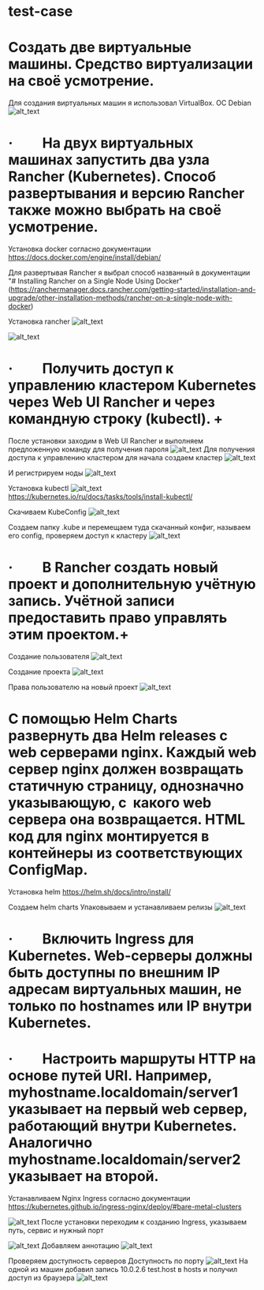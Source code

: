 # test-case
# Создать две виртуальные машины. Средство виртуализации на своё усмотрение.

Для создания виртуальных машин я использовал VirtualBox. ОС Debian
![alt_text](https://github.com/kod1197/test-case/blob/main/img/Pasted%20image%2020240422132050.png)
# ·         На двух виртуальных машинах запустить два узла Rancher (Kubernetes). Способ развертывания и версию Rancher также можно выбрать на своё усмотрение.


Установка docker согласно документации
https://docs.docker.com/engine/install/debian/

Для развертывая Rancher я выбрал способ названный в документации "# Installing Rancher on a Single Node Using Docker" (https://ranchermanager.docs.rancher.com/getting-started/installation-and-upgrade/other-installation-methods/rancher-on-a-single-node-with-docker)


Установка rancher
![alt_text](https://github.com/kod1197/test-case/blob/main/img/Pasted%20image%2020240418150244.png)

![alt_text](https://github.com/kod1197/test-case/blob/main/img/Pasted%20image%2020240418160843.png)

# ·         Получить доступ к управлению кластером Kubernetes через Web UI Rancher и через командную строку (kubectl). +

После установки заходим в Web UI Rancher и выполняем предложенную команду для получения пароля 
![alt_text](https://github.com/kod1197/test-case/blob/main/img/Pasted%20image%2020240420225405.png)
Для получения доступа к управлению кластером для начала создаем кластер
![alt_text](https://github.com/kod1197/test-case/blob/main/img/Pasted%20image%2020240420225018.png)

И регистрируем ноды
![alt_text](https://github.com/kod1197/test-case/blob/main/img/Pasted%20image%2020240420230057.png)

Установка kubectl
![alt_text](https://github.com/kod1197/test-case/blob/main/img/Pasted%20image%2020240418163122.png)
https://kubernetes.io/ru/docs/tasks/tools/install-kubectl/

Скачиваем KubeConfig
![alt_text](https://github.com/kod1197/test-case/blob/main/img/Pasted%20image%2020240421131346.png)

Создаем папку .kube и перемещаем туда скачанный конфиг, называем его config, проверяем доступ к кластеру
![alt_text](https://github.com/kod1197/test-case/blob/main/img/Pasted%20image%2020240421131752.png)

# ·         В Rancher создать новый проект и дополнительную учётную запись. Учётной записи предоставить право управлять этим проектом.+


Создание пользователя 
![alt_text](https://github.com/kod1197/test-case/blob/main/img/Pasted%20image%2020240418163751.png)

Создание проекта
![alt_text](https://github.com/kod1197/test-case/blob/main/img/Pasted%20image%2020240418163855.png)

Права пользователю на новый проект
![alt_text](https://github.com/kod1197/test-case/blob/main/img/Pasted%20image%2020240418163908.png)
# С помощью Helm Charts развернуть два Helm releases с web серверами nginx. Каждый web сервер nginx должен возвращать статичную страницу, однозначно указывающую, с  какого web сервера она возвращается. HTML код для nginx монтируется в контейнеры из соответствующих ConfigMap.
Установка helm
https://helm.sh/docs/intro/install/

Создаем helm charts
Упаковываем и устанавливаем релизы
![alt_text](https://github.com/kod1197/test-case/blob/main/img/Pasted%20image%2020240422135448.png)

# ·         Включить Ingress для Kubernetes. Web-серверы должны быть доступны по внешним IP адресам виртуальных машин, не только по hostnames или IP внутри Kubernetes.
# ·         Настроить маршруты HTTP на основе путей URI. Например, myhostname.localdomain/server1 указывает на первый web сервер, работающий внутри Kubernetes. Аналогично myhostname.localdomain/server2 указывает на второй.

Устанавливаем Nginx Ingress согласно документации
https://kubernetes.github.io/ingress-nginx/deploy/#bare-metal-clusters

![alt_text](https://github.com/kod1197/test-case/blob/main/img/Pasted%20image%2020240421161130.png)
После установки переходим к созданию Ingress, указываем путь, сервис и нужный порт

![alt_text](https://github.com/kod1197/test-case/blob/main/img/Pasted%20image%2020240421161046.png)
Добавляем аннотацию
![alt_text](https://github.com/kod1197/test-case/blob/main/img/Pasted%20image%2020240421162655.png)

Проверяем доступность серверов
Доступность по порту 
![alt_text](https://github.com/kod1197/test-case/blob/main/img/Pasted%20image%2020240421162106.png)
На одной из машин добавил запись 10.0.2.6 test.host в hosts и получил доступ из браузера
![alt_text](https://github.com/kod1197/test-case/blob/main/img/Pasted%20image%2020240422140124.png)
